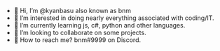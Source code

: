 - 👋 Hi, I’m @kyanbasu also known as bnm
- 👀 I’m interested in doing nearly everything associated with coding/IT.
- 🌱 I’m currently learning js, c#, python and other languages.
- 🎈 I’m looking to collaborate on some projects.
- 📧 How to reach me? bnm#9999 on Discord.

<!---
these are comments
--->
